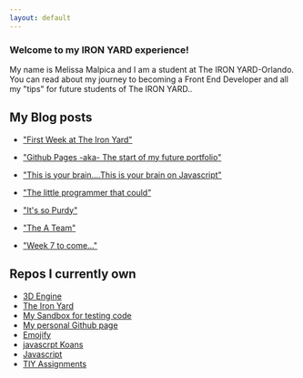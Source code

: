```yaml
---
layout: default
---
```


### Welcome to my IRON YARD experience!

My name is Melissa Malpica and I am a student at The IRON YARD-Orlando. You can read about my journey to becoming a Front End Developer
and all my "tips" for future students of The IRON YARD..

## My Blog posts

* ["First Week at The Iron Yard"](2014/09/22/Day-1.html)

* ["Github Pages -aka- The start of my future portfolio"](2014/09/29/Day-2.html)

* ["This is your brain….This is your brain on Javascript"](2014/10/06/Day-3.html)

* ["The little programmer that could”](2014/10/13/Day-4.html)

* ["It's so Purdy"](2014/10/20/Day-5.html)

* ["The A Team"](2014/10/27/Day-6.html)

* ["Week 7 to come..."](2014/10/20/Day-6.html)




## Repos I currently own

* [3D Engine](https://github.com/mema82/engine)
* [The Iron Yard](http://github.com/mema82/FEE--2014--FALL)
* [My Sandbox for testing code](https://github.com/mema82/sandbox)
* [My personal Github page](https://github.com/mema82/mema82.github.io)
* [Emojify](https://github.com/mema82/emojify.js)
* [javascrpt Koans](https://github.com/mema82/javascript-koans)
* [Javascript](https://github.com/mema82/javascript)
* [TIY Assignments](https://github.com/mema82/TIY-Assignments)
